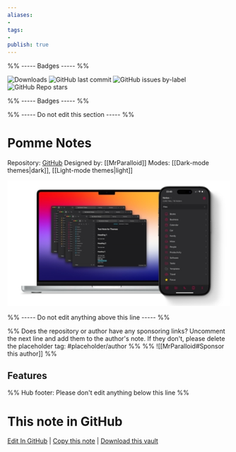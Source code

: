 ```yaml
---
aliases:
- 
tags: 
- 
publish: true
---
```


%% ----- Badges ----- %%

![Downloads](https://img.shields.io/badge/downloads-2395-573E7A?style=for-the-badge&logo=)
![GitHub last commit](https://img.shields.io/github/last-commit/MrParalloid/pomme-notes?color=573E7A&label=last%20update&logo=github&style=for-the-badge)
![GitHub issues by-label](https://img.shields.io/github/issues/MrParalloid/pomme-notes/help%20wanted?color=573E7A&logo=github&style=for-the-badge) 
![GitHub Repo stars](https://img.shields.io/github/stars/MrParalloid/pomme-notes?color=573E7A&logo=github&style=for-the-badge)

%% ----- Badges ----- %%

%% ----- Do not edit this section ----- %%

# Pomme Notes

Repository: [GitHub](https://github.com/MrParalloid/pomme-notes)
Designed by: [[MrParalloid]]
Modes: [[Dark-mode themes|dark]], [[Light-mode themes|light]]



![screenshot](https://github.com/MrParalloid/pomme-notes/raw/HEAD/images/screenshot.jpg)

%% ----- Do not edit anything above this line ----- %% 

%% Does the repository or author have any sponsoring links? Uncomment the next line and add them to the author's note. If they don't, please delete the placeholder tag: #placeholder/author %%
%% ![[MrParalloid#Sponsor this author]] %%


## Features



%% Hub footer: Please don't edit anything below this line %%

# This note in GitHub

<span class="git-footer">[Edit In GitHub](https://github.dev/obsidian-community/obsidian-hub/blob/main/02%20-%20Community%20Expansions/02.05%20All%20Community%20Expansions/Themes/Pomme%20Notes.md "git-hub-edit-note") | [Copy this note](https://raw.githubusercontent.com/obsidian-community/obsidian-hub/main/02%20-%20Community%20Expansions/02.05%20All%20Community%20Expansions/Themes/Pomme%20Notes.md "git-hub-copy-note") | [Download this vault](https://github.com/obsidian-community/obsidian-hub/archive/refs/heads/main.zip "git-hub-download-vault") </span>
